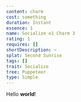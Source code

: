```yaml
---
content: charm
cost: something
duration: Instant
essence: 1
name: Socialize e1 Charm 3
rating: 1
requires: []
shortDescription: ~
splat: Second Sunrise
tags: []
trait: Socialize
tree: Puppeteer
type: Simple
---
```


Hello **world**!
